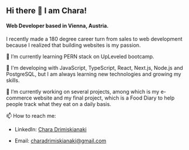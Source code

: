 ## Hi there 👋 I am Chara!

#### Web Developer based in Vienna, Austria.

I recently made a 180 degree career turn from sales to web development because I realized that building websites is my passion. 


🌱 I’m currently learning PERN stack on UpLeveled bootcamp.

🚀 I'm developing with JavaScript, TypeScript, React, Next.js, Node.js and PostgreSQL, but I am always learning new technologies and growing my skills.

🔭 I’m currently working on several projects, among which is my e-commerce website and my final project, which is a Food Diary to help people track what they eat on a daily basis.

📫 How to reach me: 

- LinkedIn: [Chara Drimiskianaki](https://www.linkedin.com/in/chara-drimiskianaki/)

- Email: charadrimiskianaki@gmail.com





